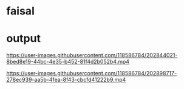 # faisal
# output

https://user-images.githubusercontent.com/118586784/202844021-8bed8e19-44bc-4e35-b452-81f4d2b052b4.mp4

https://user-images.githubusercontent.com/118586784/202898717-278ec939-aa5b-4fea-8f43-cbcfd41222b9.mp4

